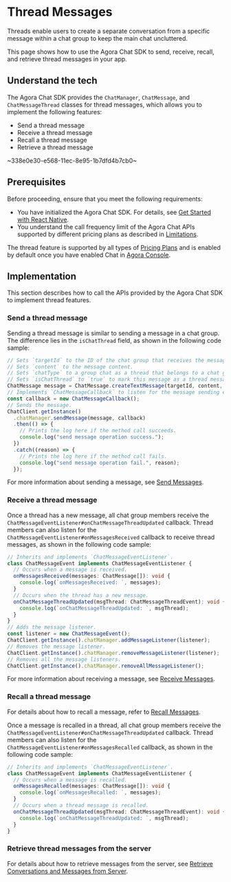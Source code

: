 # Thread Messages

Threads enable users to create a separate conversation from a specific message within a chat group to keep the main chat uncluttered.

This page shows how to use the Agora Chat SDK to send, receive, recall, and retrieve thread messages in your app.

## Understand the tech

The Agora Chat SDK provides the `ChatManager`, `ChatMessage`, and `ChatMessageThread` classes for thread messages, which allows you to implement the following features:

- Send a thread message
- Receive a thread message
- Recall a thread message
- Retrieve a thread message

~338e0e30-e568-11ec-8e95-1b7dfd4b7cb0~

## Prerequisites

Before proceeding, ensure that you meet the following requirements:

- You have initialized the Agora Chat SDK. For details, see [Get Started with React Native](./agora_chat_get_started_rn).
- You understand the call frequency limit of the Agora Chat APIs supported by different pricing plans as described in [Limitations](./agora_chat_limitation).

<div class="alert info">The thread feature is supported by all types of <a href="https://docs.agora.io/en/agora-chat/agora_chat_plan">Pricing Plans</a> and is enabled by default once you have enabled Chat in <a href="https://console.agora.io/">Agora Console</a>.</div>

## Implementation

This section describes how to call the APIs provided by the Agora Chat SDK to implement thread features.

### Send a thread message

Sending a thread message is similar to sending a message in a chat group. The difference lies in the `isChatThread` field, as shown in the following code sample:

```typescript
// Sets `targetId` to the ID of the chat group that receives the message.
// Sets `content` to the message content.
// Sets `chatType` to a group chat as a thread that belongs to a chat group.
// Sets `isChatThread` to `true` to mark this message as a thread message.
ChatMessage message = ChatMessage.createTextMessage(targetId, content, chatType, {isChatThread});
// Implements `ChatMessageCallback` to listen for the message sending event.
const callback = new ChatMessageCallback();
// Sends the message.
ChatClient.getInstance()
  .chatManager.sendMessage(message, callback)
  .then(() => {
    // Prints the log here if the method call succeeds.
    console.log("send message operation success.");
  })
  .catch((reason) => {
    // Prints the log here if the method call fails.
    console.log("send message operation fail.", reason);
  });
```

For more information about sending a message, see [Send Messages](./agora_chat_send_receive_messages_rn#send-a-message).


### Receive a thread message

Once a thread has a new message, all chat group members receive the `ChatMessageEventListener#onChatMessageThreadUpdated` callback. Thread members can also listen for the `ChatMessageEventListener#onMessagesReceived` callback to receive thread messages, as shown in the following code sample:

```typescript
// Inherits and implements `ChatMessageEventListener`.
class ChatMessageEvent implements ChatMessageEventListener {
  // Occurs when a message is received.
  onMessagesReceived(messages: ChatMessage[]): void {
    console.log(`onMessagesReceived: `, messages);
  }
  // Occurs when the thread has a new message.
  onChatMessageThreadUpdated(msgThread: ChatMessageThreadEvent): void {
    console.log(`onChatMessageThreadUpdated: `, msgThread);
  }
}
// Adds the message listener.
const listener = new ChatMessageEvent();
ChatClient.getInstance().chatManager.addMessageListener(listener);
// Removes the message listener.
ChatClient.getInstance().chatManager.removeMessageListener(listener);
// Removes all the message listeners.
ChatClient.getInstance().chatManager.removeAllMessageListener();
```

For more information about receiving a message, see [Receive Messages](./agora_chat_send_receive_messages_rn#receive-the-message).


### Recall a thread message

For details about how to recall a message, refer to [Recall Messages](./agora_chat_send_receive_messages_rn#recall-a-message).

Once a message is recalled in a thread, all chat group members receive the `ChatMessageEventListener#onChatMessageThreadUpdated` callback. Thread members can also listen for the `ChatMessageEventListener#onMessagesRecalled` callback, as shown in the following code sample:

```typescript
// Inherits and implements `ChatMessageEventListener`.
class ChatMessageEvent implements ChatMessageEventListener {
  // Occurs when a message is recalled.
  onMessagesRecalled(messages: ChatMessage[]): void {
    console.log(`onMessagesRecalled: `, messages);
  }
  // Occurs when a thread message is recalled.
  onChatMessageThreadUpdated(msgThread: ChatMessageThreadEvent): void {
    console.log(`onChatMessageThreadUpdated: `, msgThread);
  }
}
```


### Retrieve thread messages from the server

For details about how to retrieve messages from the server, see [Retrieve Conversations and Messages from Server](./agora_chat_retrieve_message_rn).